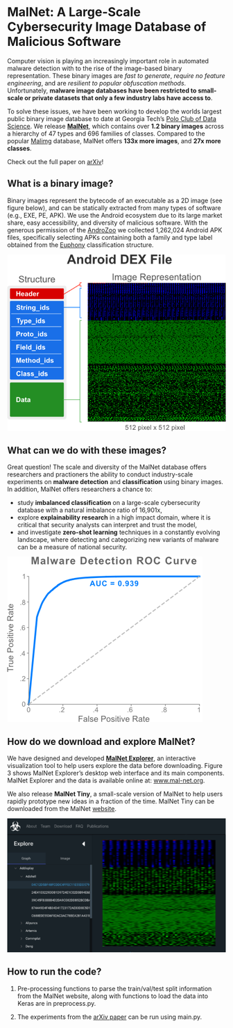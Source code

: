 # MalNet: A Large-Scale Cybersecurity Image Database of Malicious Software


Computer vision is playing an increasingly important role in automated malware detection with to the rise of the 
image-based binary representation. These binary images are *fast to generate*, *require no feature
engineering*, and are *resilient to popular obfuscation methods*.
Unfortunately, **malware image databases have been restricted to small-scale or private 
datasets that only a few industry labs have access to**.

To solve these issues, we have been working to develop the worlds largest public binary image 
database to date at Georgia Tech’s [Polo Club of Data Science](https://poloclub.github.io/).
We release **[MalNet](https://www.mal-net.org)**, which contains over **1.2 binary images**
across a hierarchy of 47 types and 696 families of classes. Compared to the popular [Malimg](https://vision.ece.ucsb.edu/research/signal-processing-malware-analysis) 
database, MalNet offers **133x more images**, and **27x more classes**.

Check out the full paper on [arXiv]()!


## What is a binary image?

Binary images represent the bytecode of an executable as a 2D image (see figure below), and can be statically extracted from 
many types of software (e.g., EXE, PE, APK). We use the Android ecosystem due to its large market share, easy 
accessibility, and diversity of malicious software.
With the generous permission of the [AndroZoo](https://androzoo.uni.lu/) we collected 1,262,024 Android APK files, 
specifically selecting APKs containing both a family and type label obtained from 
the [Euphony](https://github.com/fmind/euphony) classification structure.

![Binary image](images/binary-image.png "Android APK binary image")

## What can we do with these images?
Great question! The scale and diversity of the MalNet database offers researchers and practioners 
the ability to conduct industry-scale experiments on **malware detection** and **classification**
using binary images. In addition, MalNet offers researchers a chance to: 
    
- study **imbalanced classification** on a large-scale cybersecurity database with a natural 
imbalance ratio of 16,901x,
- explore **explainability research** in a high impact domain, where it is critical that 
security analysts can interpret and trust the model,
- and investigate **zero-shot learning** techniques in a constantly evolving landscape, where detecting and categorizing new variants of malware can be a measure of national security.

![ROC curve](images/roc-curve.png "Malware detecion ROC curve using MalNet")

## How do we download and explore MalNet?
We have designed and developed **[MalNet Explorer](https://www.mal-net.org/explore)**, an interactive 
visualization tool to help users explore the data before downloading.
Figure 3 shows MalNet Explorer’s desktop web interface and its main components. 
MalNet Explorer and the data is available online at: www.mal-net.org.

We also release **MalNet Tiny**, a small-scale version of MalNet to help users rapidly prototype 
new ideas in a fraction of the time. MalNet Tiny can be downloaded from the MalNet [website](www.mal-net.org).

![Comparing Graph Databases](images/malnet-explorer.png "MalNet Explorer")


## How to run the code?
1. Pre-processing functions to parse the train/val/test split information from the MalNet website, along with 
functions to load the data into Keras are in preprocess.py. 

2. The experiments from the [arXiv paper](https://arxiv.org/abs/2011.07682) can be run using main.py.



